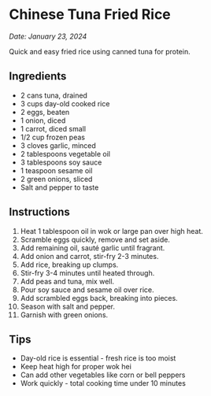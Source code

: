 # Chinese Tuna Fried Rice

*Date: January 23, 2024*

Quick and easy fried rice using canned tuna for protein.

## Ingredients
- 2 cans tuna, drained
- 3 cups day-old cooked rice
- 2 eggs, beaten
- 1 onion, diced
- 1 carrot, diced small
- 1/2 cup frozen peas
- 3 cloves garlic, minced
- 2 tablespoons vegetable oil
- 3 tablespoons soy sauce
- 1 teaspoon sesame oil
- 2 green onions, sliced
- Salt and pepper to taste

## Instructions
1. Heat 1 tablespoon oil in wok or large pan over high heat.
2. Scramble eggs quickly, remove and set aside.
3. Add remaining oil, sauté garlic until fragrant.
4. Add onion and carrot, stir-fry 2-3 minutes.
5. Add rice, breaking up clumps.
6. Stir-fry 3-4 minutes until heated through.
7. Add peas and tuna, mix well.
8. Pour soy sauce and sesame oil over rice.
9. Add scrambled eggs back, breaking into pieces.
10. Season with salt and pepper.
11. Garnish with green onions.

## Tips
- Day-old rice is essential - fresh rice is too moist
- Keep heat high for proper wok hei
- Can add other vegetables like corn or bell peppers
- Work quickly - total cooking time under 10 minutes